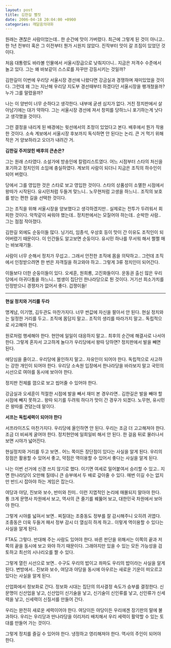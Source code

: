 ```yaml
---
layout: post
title: 김한길 뻘짓
date: 2006-04-18 20:04:00 +0900
categories: 깨달음의대화
---
```

  
원래는 괜찮은 사람이었는데.. 한 순간에 맛이 가버렸다. 최근에 그렇게 된 것이 아니고.. 한 1년 전부터 혹은 그 이전부터 뭔가 시원치 않았다. 진작부터 맛이 갈 조짐이 있었던 것이다. 

처음 대통령도 바라볼 인물에서 서울시장급으로 낮춰지더니.. 지금은 저격수 수준에서 놀고 있다. 그는 왜 바보같이 스스로를 자꾸만 강등시키는 것일까? 

김한길이 이번에 우리당 서울시장 경선에 나왔다면 강금실과 경쟁하며 재미있었을 것이다. 그런데 왜 그는 지난해 우리당 지도부 경선때부터 하겠다던 서울시장을 팽개쳤을까? 누가 그를 말렸을까?

나는 이 양반이 너무 순하다고 생각한다. 내부에 굳센 심지가 없다. 거친 정치판에서 살아남기에는 대가 약하다. 그는 서울시장 경선에 져서 창피를 당하느니 포기하는게 낫다고 생각했을 것이다. 

그런 결정을 내리게 된 배경에는 윗선에서의 조정이 있었다고 본다. 배후에서 뭔가 작용한 것이다. 소속 계보에서 서울시장 후보까지 독식하면 안 된다는 논리. 큰 거 먹기 위해 작은 거 양보하라고 오더가 내려간 거.



**김한길 주저앉힌 배후의 큰손은?**

그는 원래 스타였다. 소설가에 방송인에 칼럼리스트였다. 어느 시점부터 스타의 처신을 포기하고 정치인의 소임에 충실하였다. 계보의 사람이 되더니 지금은 조직의 하수인이 되어 버렸다. 

당에서 그를 영입한 것은 스타로 보고 영입한 것이다. 스타의 상품성이 소멸한 시점에서 왕따가 시작된다. 유시민처럼 두들겨 맞느니.. 노무현처럼 고생을 하느니.. 조직의 보호를 받는 편한 길을 선택한 것이다. 

그는 조직을 위해 서울시장을 양보했다고 생각하겠지만.. 실제로는 전투가 두려워서 회피한 것이다. 악착같이 싸워야 했는데.. 정치판에서는 모질어야 하는데.. 순박한 사람.. 그는 점점 작아졌다. 

김한길 외에도 순둥이들 많다. 닝기리, 임종석, 우상호 등이 맛이 간 이유도 조직인이 되어버렸기 때문이다. 이 인간들도 알고보면 순둥이다. 유시민 하나를 무서워 해서 쩔쩔 매는 바보재기들. 

사람이 너무 순해서 정치가 무섭고.. 그래서 안전한 조직에 몸을 의탁하고.. 그런데 조직에서 인정받으려면 한 번은 자객질을 하고와야 하고.. 그렇게 3류 정치인이 되어간다. 

이들보다 더한 순둥이들이 있다. 오세훈, 원희룡, 고진화들이다. 운동권 출신 많은 우리당에서 아귀다툼을 하느니.. 범생이 집단인 한나라당으로 튄 것이다. 거기선 희소가치를 인정받으니 경쟁자가 없어서 좋다. 겁쟁이들!

****

**현실 정치와 거리를 두라**

명계남, 이기명, 김두관도 마찬가지다. 너무 싼값에 자신을 팔아서 안 된다. 현실 정치와는 일정한 거리를 두고.. 조직에 몸담지 말고.. 조직의 생리를 따라가지 말고.. 독립적으로 사고해야 한다. 

원로처럼 행세해야 한다. 현안에 일일이 대응하지 말고.. 최후의 순간에 해결사로 나서야 한다. 그렇게 혼자서 고고하게 놀다가 우리당에서 왕따 당하면? 정치판에서 발을 빼면 된다. 

애당심을 줄이고.. 우리당에 올인하지 말고.. 자유인이 되어야 한다. 독립적으로 사고하는 강한 개인이 되어야 한다. 우리당 소속원 입장에서 한나라당을 바라보지 말고 국민의 시선으로 여야를 동시에 보아야 한다. 

정치판 전체를 껌으로 보고 씹어줄 수 있어야 한다. 

강금실과 오세훈이 적절한 시점에 발을 빼서 재미 본 경우라면.. 김한길은 발을 빼야 할 시점에 빼지 못하고.. 왕따 되기를 두려워 하다가 맛이 간 경우가 되겠다. 노무현, 유시민은 왕따를 견뎠는데 말이다. 



**서프는 독립세력이 되어야 한다**

서프라이즈도 마찬가지다. 우리당에 올인하면 안 된다. 우리는 조금 더 고고해져야 한다. 조금 더 비싸게 굴어야 한다. 정치현안에 일희일비 해서 안 된다. 한 걸음 뒤로 물러나서 보면 시야가 넓어진다. 

현실정치와 거리를 두고 보면.. 어느 쪽이든 장단점이 있다는 사실을 알게 된다. 우리의 장점은 활용할 수 있어서 좋고, 약점은 역이용할 수 있어서 좋다는 사실을 알게 된다. 

나는 이번 선거에 신경 쓰지 않기로 했다. 이기면 여세로 밀어붙여서 승리할 수 있고.. 지면 한나라당이 오만해 질테니 큰 승부에서 두 배로 갚아줄 수 있다. 매번 이길 수는 없지만 반드시 잡아야 하는 게임은 잡는다. 

여당과 야당, 진보와 보수, 반미와 친미.. 이런 지엽적인 논리에 매몰되지 말아야 한다. 통 크게 문명사 차원에서 보고, 역사의 큰 줄기를 꿰뚫어 보고, 대한민국 차원에서 보아야 한다. 

그렇게 시야를 넓혀서 보면.. 찌질대는 조중동도 정부를 잘 감시해주니 오히려 귀엽다. 조중동은 더욱 두들겨 패서 정부 감시 더 열심히 하게 하고.. 이렇게 역이용할 수 있다는 사실을 알게 된다. 

FTA도 그렇다. 반대해 주는 사람도 있어야 한다. 바른 판단을 위해서는 이쪽의 끝과 저쪽의 끝을 동시에 보고 와야 하기 때문이다. 그래야지만 있을 수 있는 모든 가능성을 검토하고 최선의 시나리오를 짤 수 있다. 

그렇게 열린 시선으로 보면.. 수구도 우리의 밥이고 좌파도 우리의 밥이라는 사실을 알게 된다. 변방에서.. 진보와 보수, 여당과 야당을 동시에 아우르는 새로운 기운이 떠오르고 있다는 사실을 알게 된다. 

산업화에서 정보화로 간다. 정보화 시대는 집단의 의사결정 속도가 승부를 결정한다. 신문명이 신산업을 낳고, 신산업이 신기술을 낳고, 신기술이 신인류를 낳고, 신인류가 신세력을 낳고, 신세력이 신질서를 만들어 간다. 

우리는 완전히 새로운 세력이어야 한다. 여당이든 야당이든 우리에겐 장기판의 말에 불과하다. 우리는 우리당과 딴나라당을 이리저리 배치해서 우리 세력이 활약할 수 있는 토대를 만들어 가는 것이다. 

그렇게 정치를 즐길 수 있어야 한다. 냉정하고 영리해져야 한다. 역사의 주인이 되어야 한다.